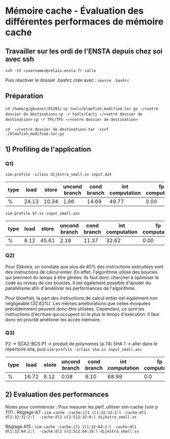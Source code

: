 # Mémoire cache - Évaluation des différentes performaces de mémoire cache

## Travailler sur les ordi de l'ENSTA depuis chez soi avec ssh

`ssh -tX <username>@relais.ensta.fr salle`
<Entrer votre mot de passe de session>

Puis réactiver le dossier .bashrc crée avec :
`source .bashrc`

## Préparation

`cd /home/g/gbusnot/ES201/`
```cp tools/blowfish_modified.tar.gz ~/<votre dossier de destination>```
```cp -r tools/Cacti ~/<votre dossier de destination>```
```cp -r TPs/TP5 ~/<votre dossier de destination>```

```cd  ~/<votre dossier de destination>```
```tar -xzvf ./blowfish_modified.tar.gz```

## 1) Profiling de l'application

### Q1)

```sim-profile -iclass dijkstra_small.ss input.dat```

| type | load | store | uncond branch | cond branch | int computation | fp computation | trap |
|------|------|-------|---------------|-------------|-----------------|----------------|------|
|  %   | 24.13| 10.34 |     1.06      |    14.69    |      49.77      |      0.00      | 0.00 |

```sim-profile bf.ss input_small.asc```

| type | load | store | uncond branch | cond branch | int computation | fp computation | trap |
|------|------|-------|---------------|-------------|-----------------|----------------|------|
|  %   | 8.12 | 45.61 |     2.18      |    11.37    |      32.62      |      0.00      | 0.10 |

### Q2)

Pour Djikstra, on constate que plus de 45% des instructions exécutées sont des instructions de calcul entier.
En effet, l'algorithme utilise des boucles qui prennent du temps à être gérées. Ils faut donc chercher à optimiser le code au niveau de ces boucles. Il est également possible d'ajouter du parallélisme afin d'améliorer les performances de l'algorithme.

Pour blowfish, la part des instructions de calcul entier est également non négligeable (32.62%). Les mêmes améliorations que celles évoquées précédemment peuvent donc être utilsées. Cependant, ce sont les instructions d'écriture qui occupent ici le plus le temps d'exécution. Il faut donc en priorité améliorer les accès mémoire.

### Q3)

P2 -> SCA2-BCS
P1 -> produit de polynomes (p.74)
SHA 1 -> aller dans le répertoire sha, puis ```sim-profile -iclass sha.ss input_small.asc```

| type | load | store | uncond branch | cond branch | int computation | fp computation | trap |
|------|------|-------|---------------|-------------|-----------------|----------------|------|
|  %   |16.72 | 8.12  |     0.08      |    6.10     |      68.99      |       0.0      | 0.0  |

## 2) Evaluation des performances

Notes pour commencer :
Pour mesurer les perf, utiliser sim-cache (voir p 117) :
Réglage A7 : 
```sim-cache -cache:il1 il1:32:32:2:l -cache:dl1 dl1:32:32:2:l  -cache:dl2 ul2:512:32:8:l dijkstra_small.ss```

Réglage A15 :
```sim-cache -cache:il1 il1:32:64:2:l -cache:dl1 dl1:32:64:2:l  -cache:dl2 ul2:512:64:16:l dijkstra_small.ss```